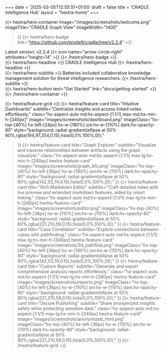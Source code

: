 +++
date = '2025-03-05T12:55:51+01:00'
draft = false
title = 'CRADLE Intelligence Hub'
layout = "hextra-home"
+++

{{< hextra/hero-container
  image="/images/screenshots/welcome.png"
  imageTitle="CRADLE Graph View"
  imageWidth="1400"
>}}
{{< hextra/hero-badge link="https://github.com/prodaft/cradle/tree/v2.2.4" >}}
  <div class="hx-w-2 hx-h-2 hx-rounded-full hx-bg-primary-400"></div>
  <span>Latest version: v2.2.4</span>
  {{< icon name="arrow-circle-right" attributes="height=14" >}}
{{< /hextra/hero-badge >}}

<div class="hx-mt-6 hx-mb-6">
{{< hextra/hero-headline >}}
  CRADLE Intelligence Hub
{{< /hextra/hero-headline >}}
</div>

<div class="hx-mt-6 hx-mb-6">
{{< hextra/hero-subtitle >}}
Batteries included collaborative knowledge management solution for threat intelligence researchers.
{{< /hextra/hero-subtitle >}}
</div>

<div class="hx-mt-6 hx-mb-6">
{{< hextra/hero-button text="Get Started" link="docs/getting-started" >}}
</div>
{{< /hextra/hero-container >}}


<div class="hx-mt-6"></div>
<div class="hx-mt-6"></div>
<div class="hx-mt-6"></div>

{{< hextra/feature-grid >}}
  {{< hextra/feature-card
    title="Intuitive Dashboards"
    subtitle="Centralize insights and access linked notes effortlessly."
    class="hx-aspect-auto md:hx-aspect-[1.1/1] max-md:hx-min-h-[340px]"
    image="images/screenshots/dashboard.png"
    imageClass="hx-top-[40%] hx-left-[24px] hx-w-[180%] sm:hx-w-[110%] dark:hx-opacity-80"
    style="background: radial-gradient(ellipse at 50% 80%,rgba(194,97,254,0.15),hsla(0,0%,100%,0));"
  >}}
  {{< hextra/feature-card
    title="Graph Explorer"
    subtitle="Visualize and traverse relationships between artifacts using the graph visualizer."
    class="hx-aspect-auto md:hx-aspect-[1.1/1] max-lg:hx-min-h-[340px] hextra-feature-card"
    image="images/screenshots/graph_bfs.png"
    imageClass="hx-top-[40%] hx-left-[36px] hx-w-[180%] sm:hx-w-[110%] dark:hx-opacity-80"
    style="background: radial-gradient(ellipse at 50% 80%,rgba(142,53,74,0.15),hsla(0,0%,100%,0));"
  >}}
  {{< hextra/feature-card
    title="Rich Markdown Editor"
    subtitle="Craft detailed notes with live preview and extended markdown features, aided by smart linking."
    class="hx-aspect-auto md:hx-aspect-[1.1/1] max-lg:hx-min-h-[340px] hextra-feature-card"
    image="images/screenshots/editor.png"
    imageClass="hx-top-[40%] hx-left-[36px] hx-w-[110%] sm:hx-w-[110%] dark:hx-opacity-80"
    style="background: radial-gradient(ellipse at 50% 80%,rgba(221,210,59,0.15),hsla(0,0%,100%,0));"
  >}}
  {{< hextra/feature-card
    title="Case Correlation"
    subtitle="Explore connections between cases with pathfinding."
    class="hx-aspect-auto md:hx-aspect-[1.1/1] max-lg:hx-min-h-[340px] hextra-feature-card"
    image="images/screenshots/3d_pathfind.png"
    imageClass="hx-top-[40%] hx-left-[36px] hx-w-[180%] sm:hx-w-[110%] dark:hx-opacity-80"
    style="background: radial-gradient(ellipse at 50% 80%,rgba(142,53,74,0.15),hsla(0,0%,100%,0));"
  >}}
  {{< hextra/feature-card
    title="Custom Reports"
    subtitle="Generate and export comprehensive analysis reports effortlessly."
    class="hx-aspect-auto md:hx-aspect-[1.1/1] max-lg:hx-min-h-[340px] hextra-feature-card"
    image="images/screenshots/reports.png"
    imageClass="hx-top-[40%] hx-left-[36px] hx-w-[110%] sm:hx-w-[110%] dark:hx-opacity-80"
    style="background: radial-gradient(ellipse at 50% 80%,rgba(221,210,59,0.15),hsla(0,0%,100%,0));"
  >}}
  {{< hextra/feature-card
    title="Secure Publishing"
    subtitle="Share anonymized insights safely while protecting sensitive data."
    class="hx-aspect-auto md:hx-aspect-[1.1/1] max-lg:hx-min-h-[340px] hextra-feature-card"
    image="images/screenshots/anonymized_html.png"
    imageClass="hx-top-[40%] hx-left-[36px] hx-w-[110%] sm:hx-w-[110%] dark:hx-opacity-80"
    style="background: radial-gradient(ellipse at 50% 80%,rgba(221,210,59,0.15),hsla(0,0%,100%,0));"
  >}}
{{< /hextra/feature-grid >}}
